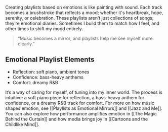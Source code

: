 
Creating playlists based on emotions is like painting with sound. Each track becomes a brushstroke that reflects a mood; whether it's heartbreak, hope, serenity, or celebration. These playlists aren’t just collections of songs; they’re emotional diaries. Sometimes I build them to match how I feel, and other times to shift my mood entirely.

> “Music becomes a mirror, and playlists help me see myself more clearly.”

## Emotional Playlist Elements
- Reflection: soft piano, ambient tones
- Confidence: bass-heavy anthems
- Comfort: dreamy R&B

It’s a way of caring for myself, of tuning into my inner world. The process is intuitive: a soft piano piece for reflection, a bass-heavy anthem for confidence, or a dreamy R&B track for comfort. For more on how music shapes emotion, see [[Playlists as Emotional Mirrors]] and [[Jazz and Me]]. You can also explore how performance amplifies emotion in [[The Magic Behind the Curtain]] and how media brings joy in [[Cartoons and the Childlike Mind]].